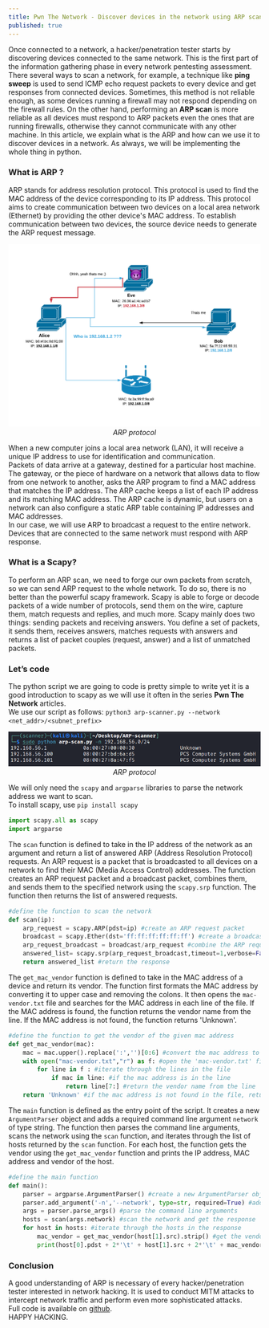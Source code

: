 ```yaml
---
title: Pwn The Network - Discover devices in the network using ARP scan
published: true
---
```


Once connected to a network, a hacker/penetration tester starts by discovering devices connected to the same network. This is the first part of the information gathering phase in every network pentesting assessment.<br>
There several ways to scan a network, for example, a technique like **ping sweep** is used to send ICMP echo request packets to every device and get responses from connected devices. Sometimes, this method is not reliable enough, as some devices running a firewall may not respond depending on the firewall rules. On the other hand, performing an **ARP scan** is more reliable as all devices must respond to ARP packets even the ones that are running firewalls, otherwise they cannot communicate with any other machine. In this article, we explain what is the ARP and how can we use it to discover devices in a network. As always, we will be implementing the whole thing in python.

### [](#header-3) What is ARP ?
ARP stands for address resolution protocol. This protocol is used to find the MAC address of the device corresponding to its IP address. This protocol aims to create communication between two devices on a local area network (Ethernet) by providing the other device's MAC address. To establish communication between two devices, the source device needs to generate the ARP request message. 

<p align="center">
  <img src="https://raw.githubusercontent.com/Ahmed-Z/the-blog/gh-pages/assets/arp-protocol.png" style="width:600px;"><br>
  <em>ARP protocol</em>
</p>
When a new computer joins a local area network (LAN), it will receive a unique IP address to use for identification and communication. <br>
Packets of data arrive at a gateway, destined for a particular host machine. The gateway, or the piece of hardware on a network that allows data to flow from one network to another, asks the ARP program to find a MAC address that matches the IP address. The ARP cache keeps a list of each IP address and its matching MAC address. The ARP cache is dynamic, but users on a network can also configure a static ARP table containing IP addresses and MAC addresses.<br>
In our case, we will use ARP to broadcast a request to the entire network. Devices that are connected to the same network must respond with ARP response.

### [](#header-3) What is a Scapy?
To perform an ARP scan, we need to forge our own packets from scratch, so we can send ARP request to the whole network. To do so, there is no better than the powerful scapy framework. Scapy is able to forge or decode packets of a wide number of protocols, send them on the wire, capture them, match requests and replies, and much more.
Scapy mainly does two things: sending packets and receiving answers. You define a set of packets, it sends them, receives answers, matches requests with answers and returns a list of packet couples (request, answer) and a list of unmatched packets.

### [](#header-3) Let’s code
The python script we are going to code is pretty simple to write yet it is a good introduction to scapy as we will use it often in the series **Pwn The Network** articles.<br> We use our script as follows: `python3 arp-scanner.py --network <net_addr>/<subnet_prefix>`

<p align="center">
  <img src="https://raw.githubusercontent.com/Ahmed-Z/the-blog/gh-pages/assets/arp-scan.PNG" style="width:600px;"><br>
  <em>ARP protocol</em>
</p>

We will only need the `scapy` and `argparse` libraries to parse the network address we want to scan.<br>
To install scapy, use `pip install scapy`
```python
import scapy.all as scapy
import argparse
```
The `scan` function is defined to take in the IP address of the network as an argument and return a list of answered ARP (Address Resolution Protocol) requests. An ARP request is a packet that is broadcasted to all devices on a network to find their MAC (Media Access Control) addresses. The function creates an ARP request packet and a broadcast packet, combines them, and sends them to the specified network using the `scapy.srp` function. The function then returns the list of answered requests.

```python
#define the function to scan the network
def scan(ip):
    arp_request = scapy.ARP(pdst=ip) #create an ARP request packet
    broadcast = scapy.Ether(dst='ff:ff:ff:ff:ff:ff') #create a broadcast packet
    arp_request_broadcast = broadcast/arp_request #combine the ARP request and broadcast packet
    answered_list= scapy.srp(arp_request_broadcast,timeout=1,verbose=False)[0] #send the packet and store the response in a list
    return answered_list #return the response
```
The `get_mac_vendor` function is defined to take in the MAC address of a device and return its vendor. The function first formats the MAC address by converting it to upper case and removing the colons. It then opens the `mac-vendor.txt` file and searches for the MAC address in each line of the file. If the MAC address is found, the function returns the vendor name from the line. If the MAC address is not found, the function returns 'Unknown'.

```python
#define the function to get the vendor of the given mac address
def get_mac_vendor(mac):
    mac = mac.upper().replace(':','')[0:6] #convert the mac address to upper case, remove the colons and get the first 6 characters
    with open("mac-vendor.txt","r") as f: #open the 'mac-vendor.txt' file in read mode
        for line in f : #iterate through the lines in the file
            if mac in line: #if the mac address is in the line
                return line[7:] #return the vendor name from the line
    return 'Unknown' #if the mac address is not found in the file, return 'Unknown'
```
The `main` function is defined as the entry point of the script. It creates a new `ArgumentParser` object and adds a required command line argument `network` of type string. The function then parses the command line arguments, scans the network using the `scan` function, and iterates through the list of hosts returned by the `scan` function. For each host, the function gets the vendor using the `get_mac_vendor` function and prints the IP address, MAC address and vendor of the host.

```python
#define the main function
def main():
    parser = argparse.ArgumentParser() #create a new ArgumentParser object
    parser.add_argument('-n','--network', type=str, required=True) #add a new argument 'network' which is required and is a string
    args = parser.parse_args() #parse the command line arguments
    hosts = scan(args.network) #scan the network and get the response
    for host in hosts: #iterate through the hosts in the response
        mac_vendor = get_mac_vendor(host[1].src).strip() #get the vendor of the host
        print(host[0].pdst + 2*'\t' + host[1].src + 2*'\t' + mac_vendor) #print the ip address, mac address and vendor of the host
```
### [](#header-3) Conclusion
A good understanding of ARP is necessary of every hacker/penetration tester interested in network hacking. It is used to conduct MITM attacks to intercept network traffic and perform even more sophisticated attacks.<br>
Full code is available on [github](https://github.com/Ahmed-Z/arp-scanner). <br>
HAPPY HACKING.
